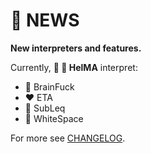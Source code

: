 # 📰 NEWS

**New interpreters and features.**

Currently, **🔧 🎨 HelMA** interpret:
* 🌈 BrainFuck
* ❤️ ETA
* 💙 SubLeq
* 🤍 WhiteSpace

[comment]: <> (* 💛 Funge)
[comment]: <> (* 💚 Piet)

For more see [CHANGELOG](CHANGELOG.md).
